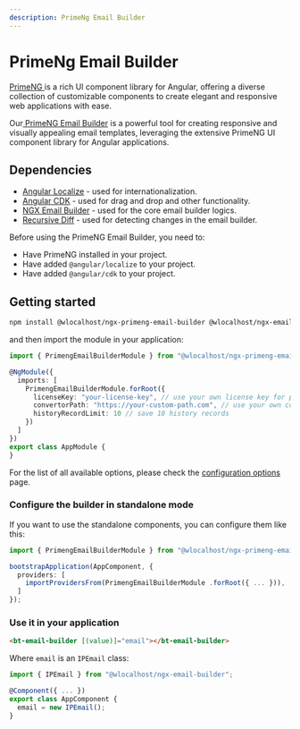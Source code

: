 ```yaml
---
description: PrimeNg Email Builder
---
```


# PrimeNg Email Builder

[PrimeNG ](https://primeng.org/)is a rich UI component library for Angular, offering a diverse collection of customizable components to create elegant and responsive web applications with ease.

Our[ PrimeNG Email Builder](primeng-email-builder.md) is a powerful tool for creating responsive and visually appealing email templates, leveraging the extensive PrimeNG UI component library for Angular applications.

## Dependencies

* [Angular Localize](https://angular.io/guide/i18n) - used for internationalization.
* [Angular CDK](https://material.angular.io/cdk/categories) - used for drag and drop and other functionality.
* [NGX Email Builder](https://www.npmjs.com/package/@wlocalhost/ngx-email-builder) - used for the core email builder logics.
* [Recursive Diff](https://www.npmjs.com/package/recursive-diff) - used for detecting changes in the email builder.

Before using the PrimeNG Email Builder, you need to:

* Have PrimeNG installed in your project.
* Have added `@angular/localize` to your project.
* Have added `@angular/cdk` to your project.

## Getting started

```bash
npm install @wlocalhost/ngx-primeng-email-builder @wlocalhost/ngx-email-builder recursive-diff
```

and then import the module in your application:

```typescript
import { PrimengEmailBuilderModule } from "@wlocalhost/ngx-primeng-email-builder";

@NgModule({
  imports: [
    PrimengEmailBuilderModule.forRoot({
      licenseKey: "your-license-key", // use your own license key for paid versions
      convertorPath: "https://your-custom-path.com", // use your own converter
      historyRecordLimit: 10 // save 10 history records
    })
  ]
})
export class AppModule {
}
```

For the list of all available options, please check the [configuration options](../../getting-started/configuration.md) page.

### Configure the builder in standalone mode

If you want to use the standalone components, you can configure them like this:

```typescript
import { PrimengEmailBuilderModule } from "@wlocalhost/ngx-primeng-email-builder";

bootstrapApplication(AppComponent, {
  providers: [
    importProvidersFrom(PrimengEmailBuilderModule .forRoot({ ... })),
  ]
});
```

### Use it in your application

```html
<bt-email-builder [(value)]="email"></bt-email-builder>
```

Where `email` is an `IPEmail` class:

```typescript
import { IPEmail } from "@wlocalhost/ngx-email-builder";

@Component({ ... })
export class AppComponent {
  email = new IPEmail();
}
```
